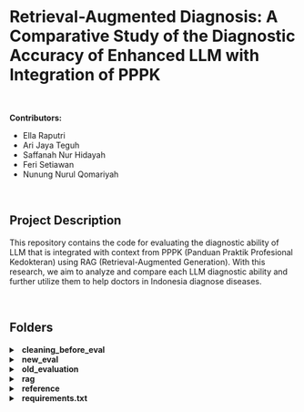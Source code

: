 # Retrieval-Augmented Diagnosis: A Comparative Study of the Diagnostic Accuracy of Enhanced LLM with Integration of PPPK

<br>

**Contributors:**
- Ella Raputri
- Ari Jaya Teguh
- Saffanah Nur Hidayah
- Feri Setiawan
- Nunung Nurul Qomariyah

<br>

## Project Description
This repository contains the code for evaluating the diagnostic ability of LLM that is integrated with context from PPPK (Panduan Praktik Profesional Kedokteran) using RAG (Retrieval-Augmented Generation). With this research, we aim to analyze and compare each LLM diagnostic ability and further utilize them to help doctors in Indonesia diagnose diseases. 

<br>

## Folders
<details>
<summary>&ensp;<b>cleaning_before_eval</b></summary>
  
- Contains the code to clean the diagnosis data that we gathered from each LLM and the ground truth from the doctor.  

</details>

<details>
<summary>&ensp;<b>new_eval</b></summary>
  
- Contains the code and methods that we use to evaluate the diagnostic ability of each LLM. 
</details>

<details>
<summary>&ensp;<b>old_evaluation</b></summary>
  
- Contains the old experimental code and methods that we use to evaluate the diagnostic ability of each LLM, but we decide not to use it later. 
</details>

<details>
<summary>&ensp;<b>rag</b></summary>
  
- Contains the RAG code experiment for some models.  
</details>

<details>
<summary>&ensp;<b>reference</b></summary>
  
- Contains the old analysis and some reference used for this research.
</details>

<details>
<summary>&ensp;<b>requirements.txt</b></summary>
  
- COntains all the libraries that are needed to run the evaluation code.
</details>
